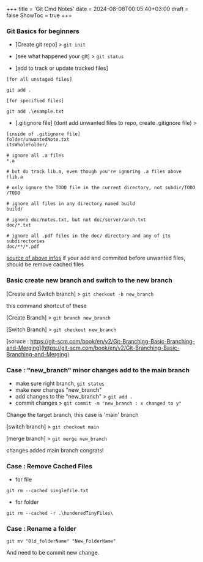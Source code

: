 +++
title = 'Git Cmd Notes'
date = 2024-08-08T00:05:40+03:00
draft = false
ShowToc = true
+++

### Git Basics for beginners
- [Create git repo] > `git init`

- [see what happened your git] > `git status`

- [add to track or update tracked files]
```
[for all unstaged files]

git add .

[for specified files]

git add .\example.txt

```

- [.gitignore file] (dont add  unwanted files to repo, create .gitignore file) >
```
[inside of .gitignore file]
folder/unwantedNote.txt
itsWholeFolder/
```

```
# ignore all .a files
*.a

# but do track lib.a, even though you're ignoring .a files above
!lib.a

# only ignore the TODO file in the current directory, not subdir/TODO
/TODO

# ignore all files in any directory named build
build/

# ignore doc/notes.txt, but not doc/server/arch.txt
doc/*.txt

# ignore all .pdf files in the doc/ directory and any of its subdirectories
doc/**/*.pdf
```
[source of above infos](https://git-scm.com/book/en/v2/Git-Basics-Recording-Changes-to-the-Repository) 
if your add and commited before unwanted files, should be remove cached files
### Basic create new branch and switch to the new branch

[Create and Switch branch] > `git checkout -b new_branch`

this command shortcut of these

[Create Branch] > `git branch new_branch`

[Switch Branch] > `git checkout new_branch`

[soruce : https://git-scm.com/book/en/v2/Git-Branching-Basic-Branching-and-Merging](https://git-scm.com/book/en/v2/Git-Branching-Basic-Branching-and-Merging)

### Case : "new_branch" minor changes add to the main branch
* make sure right branch, `git status` 
* make new changes "new_branch"
* add changes to the "new_branch" > `git add .`
* commit changes > `git commit -m "new_branch : x changed to y"`
  
Change the target branch, this case is 'main' branch

[switch branch] > `git checkout main`

[merge branch] > `git merge new_branch`

changes added main branch congrats!

### Case : Remove Cached Files 
* for file
```
git rm --cached singlefile.txt
```
* for folder
```
git rm --cached -r .\hunderedTinyFiles\
```

### Case : Rename a folder
```
git mv "Old_folderName" "New_FolderName"
```
And need to be commit new change.